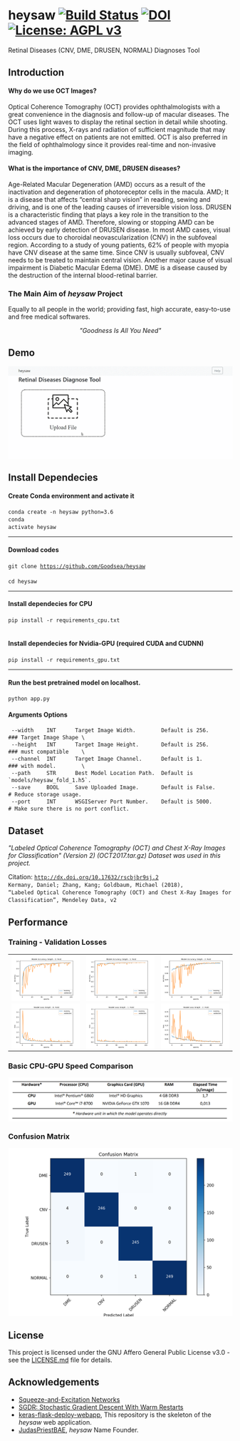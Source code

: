# heysaw   [![Build Status](https://travis-ci.com/Goodsea/heysaw.svg?branch=master)](https://travis-ci.com/Goodsea/heysaw) [![DOI](https://zenodo.org/badge/DOI/10.5281/zenodo.3333946.svg)](https://doi.org/10.5281/zenodo.3333946) [![License: AGPL v3](https://img.shields.io/badge/License-AGPL%20v3-blue.svg)](https://www.gnu.org/licenses/agpl-3.0)
 Retinal Diseases (CNV, DME, DRUSEN, NORMAL) Diagnoses Tool

## Introduction 
#### Why do we use OCT Images?
Optical Coherence Tomography (OCT) provides ophthalmologists with a great convenience in the diagnosis and follow-up of macular diseases. The OCT uses light waves to display the retinal section in detail while shooting. During this process, X-rays and radiation of sufficient magnitude that may have a negative effect on patients are not emitted. OCT is also preferred in the field of ophthalmology since it provides real-time and non-invasive imaging.

#### What is the importance of CNV, DME, DRUSEN diseases?
Age-Related Macular Degeneration (AMD) occurs as a result of the inactivation and degeneration of photoreceptor cells in the macula. AMD; It is a disease that affects “central sharp vision” in reading, sewing and driving, and is one of the leading causes of irreversible vision loss. DRUSEN is a characteristic finding that plays a key role in the transition to the advanced stages of AMD. Therefore, slowing or stopping AMD can be achieved by early detection of DRUSEN disease. In most AMD cases, visual loss occurs due to choroidal neovascularization (CNV) in the subfoveal region. According to a study of young patients, 62% of people with myopia have CNV disease at the same time. Since CNV is usually subfoveal, CNV needs to be treated to maintain central vision. Another major cause of visual impairment is Diabetic Macular Edema (DME). DME is a disease caused by the destruction of the internal blood-retinal barrier. 

### The Main Aim of <i>heysaw</i> Project
Equally to all people in the world; providing fast, high accurate, easy-to-use and free medical softwares. <br>
<p align="center"><i>"Goodness Is All You Need"</i></p>

## Demo
<img src="stuffs/demo.gif" alt="demo-gif" align="center">

## Install Dependecies
#### Create Conda environment and activate it <br>
 <code>conda create -n heysaw python=3.6</code> <br>
 <code>conda activate heysaw</code> <br>
<hr>

#### Download codes <br>
 <code>git clone https://github.com/Goodsea/heysaw </code> <br>
 <code>cd heysaw</code> <br>
<hr>

#### Install dependecies for CPU <br>
 <code>pip install -r requirements_cpu.txt</code> <br><br>
#### Install dependecies for Nvidia-GPU (required CUDA and CUDNN) <br>
 <code>pip install -r requirements_gpu.txt</code> <br>
<hr>

#### Run the best pretrained model on localhost. <br>
 <code>python app.py</code>
 
#### Arguments Options
```
 --width    INT      Target Image Width.        Default is 256.                      ### Target Image Shape \
 --height   INT      Target Image Height.       Default is 256.                      ### must compatible    \
 --channel  INT      Target Image Channel.      Default is 1.                        ### with model.        \
 --path     STR      Best Model Location Path.  Default is `models/heysaw_fold_1.h5`.
 --save     BOOL     Save Uploaded Image.       Default is False.                    # Reduce storage usage.
 --port     INT      WSGIServer Port Number.    Default is 5000.                     # Make sure there is no port conflict.
```

## Dataset
<i> "Labeled Optical Coherence Tomography (OCT) and Chest X-Ray Images for Classification" (Version 2) (OCT2017.tar.gz) Dataset was used in this project. </i><br>

Citation:
<code>http://dx.doi.org/10.17632/rscbjbr9sj.2</code> </br>
<code>Kermany, Daniel; Zhang, Kang; Goldbaum, Michael (2018), “Labeled Optical Coherence Tomography (OCT) and Chest X-Ray Images for Classification”, Mendeley Data, v2</code>


## Performance
### Training - Validation Losses
<table width="100%" border="0">
  <tr>    
  <td><img src="stuffs/Model Accuracy Graph - 0. Fold.png" alt="Model Accuracy Graph - 0. Fold.png" align="left"></td>
  <td><img src="stuffs/Model Accuracy Graph - 1. Fold.png" alt="Model Accuracy Graph - 1. Fold.png" align="center"></td>
  <td><img src="stuffs/Model Accuracy Graph - 2. Fold.png" alt="Model Accuracy Graph - 2. Fold.png" align="right"></td>
  </tr>
  <tr>    
  <td><img src="stuffs/Model Loss Graph - 0. Fold.png" alt="Model Loss Graph - 0. Fold.png" align="left"></td>
  <td><img src="stuffs/Model Loss Graph - 1. Fold.png" alt="Model Loss Graph - 1. Fold.png" align="center"></td>
  <td><img src="stuffs/Model Loss Graph - 2. Fold.png" alt="Model Loss Graph - 2. Fold.png" align="right"></td>
  </tr>
</table>

### Basic CPU-GPU Speed Comparison
<img src="stuffs/hardware_speed_comparison_table.PNG" alt="hardware_speed_comparison_table.PNG" align="center">

### Confusion Matrix
<center><img src="stuffs/confusion_matrix.png" alt="confusion_matrix.png" align="center" width=520></center>

## License
This project is licensed under the GNU Affero General Public License v3.0 - see the <a href="LICENSE.md">LICENSE.md</a> file for details.

## Acknowledgements
- <a href="https://arxiv.org/pdf/1709.01507.pdf" target="_blank">Squeeze-and-Excitation Networks</a>
- <a href="https://arxiv.org/pdf/1608.03983.pdf" target="_blank">SGDR: Stochastic Gradient Descent With Warm Restarts</a>
- <a href="https://github.com/mtobeiyf/keras-flask-deploy-webapp" target="_blank">keras-flask-deploy-webapp</a>, This repository is the skeleton of the <i>heysaw</i> web application.
- <a href="https://github.com/JudasPriestBAE" target="_blank">JudasPriestBAE</a>, <i>heysaw</i> Name Founder.
